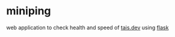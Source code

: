# miniping

web application to check health and speed of [tais.dev](https://tais.dev) using [flask](https://palletsprojects.com/p/flask/)
